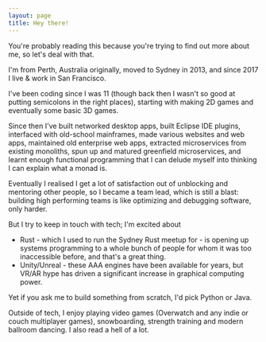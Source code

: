```yaml
---
layout: page
title: Hey there!
---
```


You're probably reading this because you're trying to find out more about me, so let's deal with that.

I'm from Perth, Australia originally, moved to Sydney in 2013, and since 2017 I live & work in San Francisco.

I've been coding since I was 11 (though back then I wasn't so good at putting semicolons in the right places), starting with making 2D games and eventually some basic 3D games.

Since then I've built networked desktop apps, built Eclipse IDE plugins, interfaced with old-school mainframes, made various websites and web apps, maintained old enterprise web apps, extracted microservices from existing monoliths, spun up and matured greenfield microservices, and learnt enough functional programming that I can delude myself into thinking I can explain what a monad is.

Eventually I realised I get a lot of satisfaction out of unblocking and mentoring other people, so I became a team lead, which is still a blast: building high performing teams is like optimizing and debugging software, only harder.

But I try to keep in touch with tech; I'm excited about

* Rust - which I used to run the Sydney Rust meetup for - is opening up systems programming to a whole bunch of people for whom it was too inaccessible before, and that's a great thing.
* Unity/Unreal - these AAA engines have been available for years, but VR/AR hype has driven a significant increase in graphical computing power.

Yet if you ask me to build something from scratch, I'd pick Python or Java.

Outside of tech, I enjoy playing video games (Overwatch and any indie or couch multiplayer games), snowboarding, strength training and modern ballroom dancing. I also read a hell of a lot.

